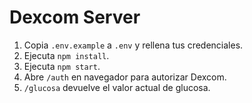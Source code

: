 # Dexcom Server

1. Copia `.env.example` a `.env` y rellena tus credenciales.
2. Ejecuta `npm install`.
3. Ejecuta `npm start`.
4. Abre `/auth` en navegador para autorizar Dexcom.
5. `/glucosa` devuelve el valor actual de glucosa.
